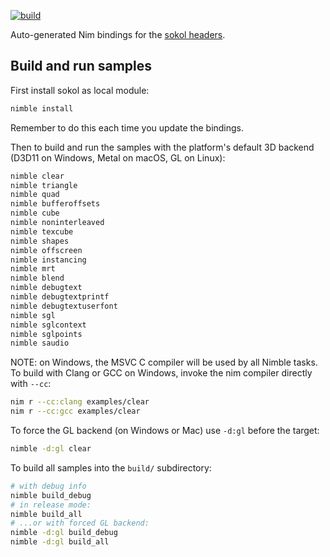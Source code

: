 [![build](https://github.com/floooh/sokol-nim/actions/workflows/main.yml/badge.svg)](https://github.com/floooh/sokol-nim/actions/workflows/main.yml)

Auto-generated Nim bindings for the [sokol headers](https://github.com/floooh/sokol).

## Build and run samples

First install sokol as local module:

```sh
nimble install
```
Remember to do this each time you update the bindings.

Then to build and run the samples with the platform's default 3D backend
(D3D11 on Windows, Metal on macOS, GL on Linux):

```sh
nimble clear
nimble triangle
nimble quad
nimble bufferoffsets
nimble cube
nimble noninterleaved
nimble texcube
nimble shapes
nimble offscreen
nimble instancing
nimble mrt
nimble blend
nimble debugtext
nimble debugtextprintf
nimble debugtextuserfont
nimble sgl
nimble sglcontext
nimble sglpoints
nimble saudio
```

NOTE: on Windows, the MSVC C compiler will be used by all Nimble tasks. To build
with Clang or GCC on Windows, invoke the nim compiler directly with ```--cc```:

```sh
nim r --cc:clang examples/clear
nim r --cc:gcc examples/clear
```

To force the GL backend (on Windows or Mac) use ```-d:gl``` before the target:

```sh
nimble -d:gl clear
```

To build all samples into the ```build/``` subdirectory:

```sh
# with debug info
nimble build_debug
# in release mode:
nimble build_all
# ...or with forced GL backend:
nimble -d:gl build_debug
nimble -d:gl build_all
```
